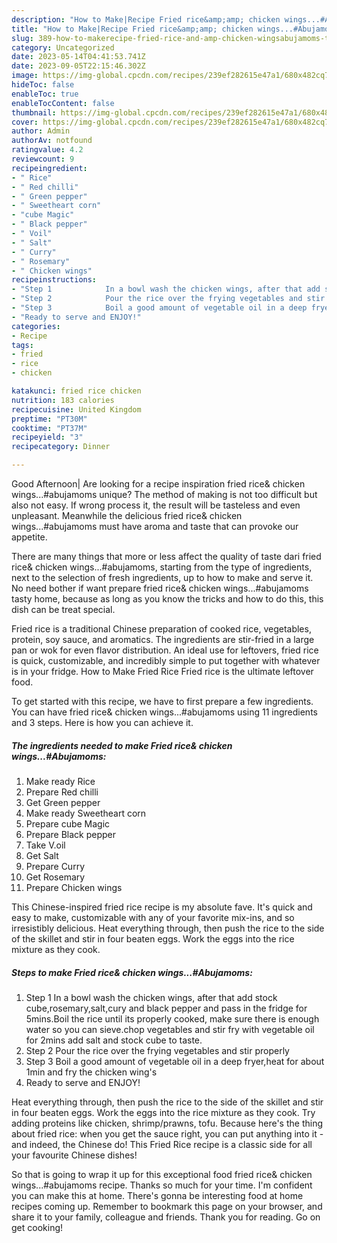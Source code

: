 ```yaml
---
description: "How to Make|Recipe Fried rice&amp;amp; chicken wings...#Abujamoms {That is Special"
title: "How to Make|Recipe Fried rice&amp;amp; chicken wings...#Abujamoms {That is Special"
slug: 389-how-to-makerecipe-fried-rice-and-amp-chicken-wingsabujamoms-that-is-special
category: Uncategorized
date: 2023-05-14T04:41:53.741Z
date: 2023-09-05T22:15:46.302Z
image: https://img-global.cpcdn.com/recipes/239ef282615e47a1/680x482cq70/fried-rice-chicken-wingsabujamoms-recipe-main-photo.jpg
hideToc: false
enableToc: true
enableTocContent: false
thumbnail: https://img-global.cpcdn.com/recipes/239ef282615e47a1/680x482cq70/fried-rice-chicken-wingsabujamoms-recipe-main-photo.jpg
cover: https://img-global.cpcdn.com/recipes/239ef282615e47a1/680x482cq70/fried-rice-chicken-wingsabujamoms-recipe-main-photo.jpg
author: Admin
authorAv: notfound
ratingvalue: 4.2
reviewcount: 9
recipeingredient:
- " Rice"
- " Red chilli"
- " Green pepper"
- " Sweetheart corn"
- "cube Magic"
- " Black pepper"
- " Voil"
- " Salt"
- " Curry"
- " Rosemary"
- " Chicken wings"
recipeinstructions:
- "Step 1            In a bowl wash the chicken wings, after that add stock cube,rosemary,salt,cury and black pepper and pass in the fridge for 5mins.Boil the rice until its properly cooked, make sure there is enough water so you can sieve.chop vegetables and stir fry with vegetable oil for 2mins add salt and stock cube to taste."
- "Step 2            Pour the rice over the frying vegetables and stir properly"
- "Step 3            Boil a good amount of vegetable oil in a deep fryer,heat for about 1min and fry the chicken wing&#39;s"
- "Ready to serve and ENJOY!"
categories:
- Recipe
tags:
- fried
- rice
- chicken

katakunci: fried rice chicken 
nutrition: 183 calories
recipecuisine: United Kingdom
preptime: "PT30M"
cooktime: "PT37M"
recipeyield: "3"
recipecategory: Dinner

---
```



Good Afternoon| Are looking for a recipe inspiration fried rice&amp; chicken wings...#abujamoms unique? The method of making is not too difficult but also not easy. If wrong process it, the result will be tasteless and even unpleasant. Meanwhile the delicious fried rice&amp; chicken wings...#abujamoms must have aroma and taste that can provoke our appetite.






There are many things that more or less affect the quality of taste dari fried rice&amp; chicken wings...#abujamoms, starting from the type of ingredients, next to the selection of fresh ingredients, up to how to make and serve it. No need bother if want prepare fried rice&amp; chicken wings...#abujamoms tasty home, because as long as you know the tricks and how to do this, this dish can be treat special.


Fried rice is a traditional Chinese preparation of cooked rice, vegetables, protein, soy sauce, and aromatics. The ingredients are stir-fried in a large pan or wok for even flavor distribution. An ideal use for leftovers, fried rice is quick, customizable, and incredibly simple to put together with whatever is in your fridge. How to Make Fried Rice Fried rice is the ultimate leftover food.


To get started with this recipe, we have to first prepare a few ingredients. You can have fried rice&amp; chicken wings...#abujamoms using 11 ingredients and 3 steps. Here is how you can achieve it.

<!--inarticleads1-->

##### The ingredients needed to make Fried rice&amp; chicken wings...#Abujamoms:

1. Make ready  Rice
1. Prepare  Red chilli
1. Get  Green pepper
1. Make ready  Sweetheart corn
1. Prepare cube Magic
1. Prepare  Black pepper
1. Take  V.oil
1. Get  Salt
1. Prepare  Curry
1. Get  Rosemary
1. Prepare  Chicken wings


This Chinese-inspired fried rice recipe is my absolute fave. It&#39;s quick and easy to make, customizable with any of your favorite mix-ins, and so irresistibly delicious. Heat everything through, then push the rice to the side of the skillet and stir in four beaten eggs. Work the eggs into the rice mixture as they cook. 

<!--inarticleads2-->

##### Steps to make Fried rice&amp; chicken wings...#Abujamoms:

1. Step 1            In a bowl wash the chicken wings, after that add stock cube,rosemary,salt,cury and black pepper and pass in the fridge for 5mins.Boil the rice until its properly cooked, make sure there is enough water so you can sieve.chop vegetables and stir fry with vegetable oil for 2mins add salt and stock cube to taste.
1. Step 2            Pour the rice over the frying vegetables and stir properly
1. Step 3            Boil a good amount of vegetable oil in a deep fryer,heat for about 1min and fry the chicken wing&#39;s
1. Ready to serve and ENJOY!

Heat everything through, then push the rice to the side of the skillet and stir in four beaten eggs. Work the eggs into the rice mixture as they cook. Try adding proteins like chicken, shrimp/prawns, tofu. Because here&#39;s the thing about fried rice: when you get the sauce right, you can put anything into it - and indeed, the Chinese do! This Fried Rice recipe is a classic side for all your favourite Chinese dishes! 

So that is going to wrap it up for this exceptional food fried rice&amp; chicken wings...#abujamoms recipe. Thanks so much for your time. I'm confident you can make this at home. There's gonna be interesting food at home recipes coming up. Remember to bookmark this page on your browser, and share it to your family, colleague and friends. Thank you for reading. Go on get cooking!
